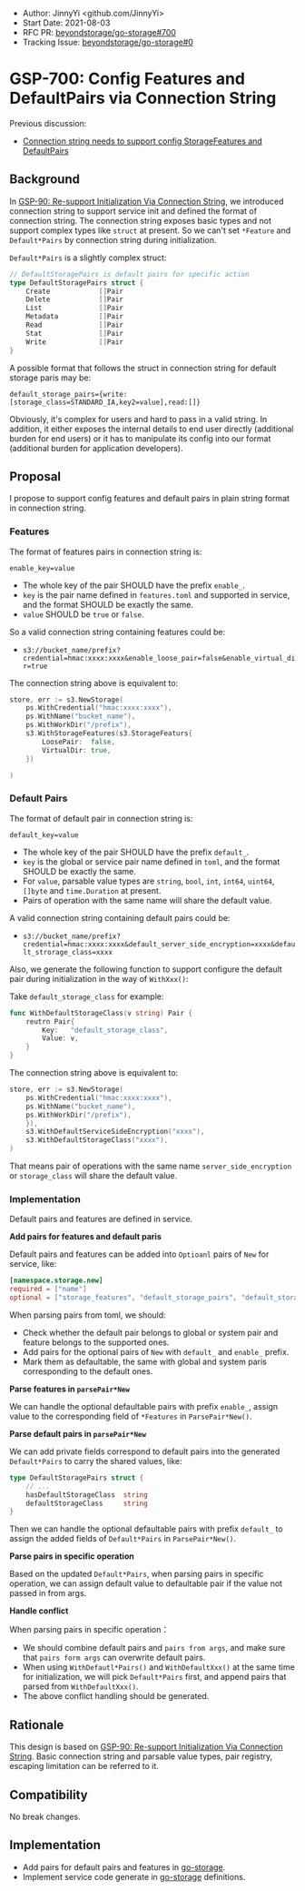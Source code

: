 - Author: JinnyYi <github.com/JinnyYi>
- Start Date: 2021-08-03
- RFC PR: [beyondstorage/go-storage#700](https://github.com/beyondstorage/go-storage/issues/700)
- Tracking Issue: [beyondstorage/go-storage#0](https://github.com/beyondstorage/go-storage/issues/0)

# GSP-700: Config Features and DefaultPairs via Connection String

Previous discussion:

- [Connection string needs to support config StorageFeatures and DefaultPairs](https://github.com/beyondstorage/go-storage/issues/680)

## Background

In [GSP-90: Re-support Initialization Via Connection String](./90-re-support-initialization-via-connection-string.md), we introduced connection string to support service init and defined the format of connection string. 
The connection string exposes basic types and not support complex types like `struct` at present. So we can't set `*Feature` and `Default*Pairs` by connection string during initialization.

`Default*Pairs` is a slightly complex struct:

```go
// DefaultStoragePairs is default pairs for specific action
type DefaultStoragePairs struct {
	Create            []Pair
	Delete            []Pair
	List              []Pair
	Metadata          []Pair
	Read              []Pair
	Stat              []Pair
	Write             []Pair
}
```

A possible format that follows the struct in connection string for default storage paris may be:

`default_storage_pairs={write:[storage_class=STANDARD_IA,key2=value],read:[]}`

Obviously, it's complex for users and hard to pass in a valid string. In addition, it either exposes the internal details to end user directly (additional burden for end users) or it has to manipulate its config into our format (additional burden for application developers).

## Proposal

I propose to support config features and default pairs in plain string format in connection string.

### Features

The format of features pairs in connection string is:

`enable_key=value`

- The whole key of the pair SHOULD have the prefix `enable_`.
- `key` is the pair name defined in `features.toml` and supported in service, and the format SHOULD be exactly the same.
- `value` SHOULD be `true` or `false`.

So a valid connection string containing features could be:

- `s3://bucket_name/prefix?credential=hmac:xxxx:xxxx&enable_loose_pair=false&enable_virtual_dir=true`

The connection string above is equivalent to:

```go
store, err := s3.NewStorage(
	ps.WithCredential("hmac:xxxx:xxxx"),
	ps.WithName("bucket_name"),
	ps.WithWorkDir("/prefix"),
	s3.WithStorageFeatures(s3.StorageFeaturs{
		LoosePair:  false,
		VirtualDir: true,
    })

)
```

### Default Pairs

The format of default pair in connection string is:

`default_key=value`

- The whole key of the pair SHOULD have the prefix `default_`.
- `key` is the global or service pair name defined in `toml`, and the format SHOULD be exactly the same.
- For `value`, parsable value types are `string`, `bool`, `int`, `int64`, `uint64`, `[]byte` and `time.Duration` at present.
- Pairs of operation with the same name will share the default value.

A valid connection string containing default pairs could be:

- `s3://bucket_name/prefix?credential=hmac:xxxx:xxxx&default_server_side_encryption=xxxx&default_strorage_class=xxxx`

Also, we generate the following function to support configure the default pair during initialization in the way of `WithXxx()`:

Take `default_storage_class` for example:

```go
func WithDefaultStorageClass(v string) Pair {
	reutrn Pair{
		Key:   "default_storage_class",
		Value: v,
	}
}
```

The connection string above is equivalent to:

```go
store, err := s3.NewStorage(
	ps.WithCredential("hmac:xxxx:xxxx"),
	ps.WithName("bucket_name"),
	ps.WithWorkDir("/prefix"),
    }), 
    s3.WithDefaultServiceSideEncryption("xxxx"),
    s3.WithDefaultStorageClass("xxxx"),
)
```

That means pair of operations with the same name `server_side_encryption` or `storage_class` will share the default value.

### Implementation

 Default pairs and features are defined in service.

**Add pairs for features and default paris**

Default pairs and features can be added into `Optioanl` pairs of `New` for service, like:

```toml
[namespace.storage.new]
required = ["name"]
optional = ["storage_features", "default_storage_pairs", "default_storage_class", "enable_virtual_dir"]
```

When parsing pairs from toml, we should:

- Check whether the default pair belongs to global or system pair and feature belongs to the supported ones.
- Add pairs for the optional pairs of `New` with `default_` and `enable_` prefix.
- Mark them as defaultable, the same with global and system paris corresponding to the default ones. 

**Parse features in `parsePair*New`**

We can handle the optional defaultable pairs with prefix `enable_`, assign value to the corresponding field of `*Features` in `ParsePair*New()`.

**Parse default pairs in `parsePair*New`**

We can add private fields correspond to default pairs into the generated `Default*Pairs` to carry the shared values, like:

```go
type DefaultStoragePairs struct {
	// ...
	hasDefaultStorageClass  string
	defaultStorageClass     string
}
```

Then we can handle the optional defaultable pairs with prefix `default_` to assign the added fields of `Default*Pairs` in `ParsePair*New()`.

**Parse pairs in specific operation**

Based on the updated `Default*Pairs`, when parsing pairs in specific operation, we can assign default value to defaultable pair if the value not passed in from args.

**Handle conflict**

When parsing pairs in specific operation：

- We should combine default pairs and `pairs from args`, and make sure that `pairs form args` can overwrite default pairs.
- When using `WithDefautl*Pairs()` and `WithDefaultXxx()` at the same time for initialization, we will pick `Default*Pairs` first, and append pairs that parsed from `WithDefaultXxx()`.
- The above conflict handling should be generated.

## Rationale

This design is based on [GSP-90: Re-support Initialization Via Connection String]. Basic connection string and parsable value types, pair registry, escaping limitation can be referred to it.

## Compatibility

No break changes.

## Implementation

- Add pairs for default pairs and features in [go-storage].
- Implement service code generate in [go-storage] definitions.

[GSP-90: Re-support Initialization Via Connection String]: ./90-re-support-initialization-via-connection-string.md
[go-storage]: https://github.com/beyondstorage/go-storage
